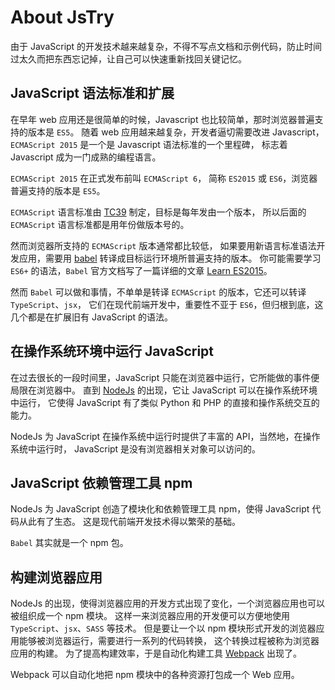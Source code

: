 # About JsTry

由于 JavaScript 的开发技术越来越复杂，不得不写点文档和示例代码，防止时间过太久而把东西忘记掉，让自己可以快速重新找回关键记忆。

## JavaScript 语法标准和扩展

在早年 web 应用还是很简单的时候，Javascript 也比较简单，那时浏览器普遍支持的版本是 `ES5`。
随着 web 应用越来越复杂，开发者逼切需要改进 Javascript，
`ECMAScript 2015` 是一个是 Javascript 语法标准的一个里程碑，
标志着 Javascript 成为一门成熟的编程语言。

`ECMAScript 2015` 在正式发布前叫 `ECMAScript 6`，
简称 `ES2015` 或 `ES6`，浏览器普遍支持的版本是 `ES5`。

`ECMAScript` 语言标准由 [TC39](https://tc39.es/) 制定，目标是每年发由一个版本，
所以后面的 `ECMAScript` 语言标准都是用年份做版本号的。

然而浏览器所支持的 `ECMAScript` 版本通常都比较低，
如果要用新语言标准语法开发应用，需要用 [babel](https://babeljs.io/docs/en/) 转译成目标运行环境所普遍支持的版本。
你可能需要学习 `ES6+` 的语法，`Babel` 官方文档写了一篇详细的文章 [Learn ES2015](https://babeljs.io/docs/en/learn)。

然而 `Babel` 可以做和事情，不单单是转译 `ECMAScript` 的版本，它还可以转译 `TypeScript`、`jsx`，
它们在现代前端开发中，重要性不亚于 `ES6`，但归根到底，这几个都是在扩展旧有 JavaScript 的语法。

## 在操作系统环境中运行 JavaScript

在过去很长的一段时间里，JavaScript 只能在浏览器中运行，它所能做的事件便局限在浏览器中。
直到 [NodeJs](https://nodejs.org/en/) 的出现，它让 JavaScript 可以在操作系统环境中运行，
它使得 JavaScript 有了类似 Python 和 PHP 的直接和操作系统交互的能力。

NodeJs 为 JavaScript 在操作系统中运行时提供了丰富的 API，当然地，在操作系统中运行时，
JavaScript 是没有浏览器相关对象可以访问的。

## JavaScript 依赖管理工具 npm

NodeJs 为 JavaScript 创造了模块化和依赖管理工具 npm，使得 JavaScript 代码从此有了生态。
这是现代前端开发技术得以繁荣的基础。

`Babel` 其实就是一个 npm 包。

## 构建浏览器应用

NodeJs 的出现，使得浏览器应用的开发方式出现了变化，一个浏览器应用也可以被组织成一个 npm 模块。
这样一来浏览器应用的开发便可以方便地使用  `TypeScript`、`jsx`、`SASS` 等技术。
但是要让一个以 npm 模块形式开发的浏览器应用能够被浏览器运行，需要进行一系列的代码转换，
这个转换过程被称为浏览器应用的构建。
为了提高构建效率，于是自动化构建工具 [Webpack](https://webpack.js.org/) 出现了。

Webpack 可以自动化地把 npm 模块中的各种资源打包成一个 Web 应用。